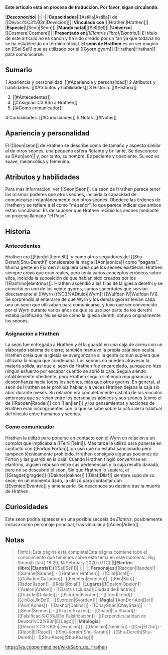 **Este artículo está en proceso de traducción. Por favor, sigan circulando.**


|***Desconocido***|
|-|-|
|**Capacidades**|[[Astilla\|Astilla]] de [[Devoci%C3%B3n\|Devoción]]|
|**Vinculado con**|[[Hrathen\|Hrathen]]|
|**Especie**|[[Seon\|Seon]]|
|**Mundo natal**|[[Sel\|Sel]]|
|**Universo**|[[Cosmere\|Cosmere]]|
|**Presentado en**|*[[Elantris (libro)\|Elantris]]*|
El título de este artículo no es canon y ha sido creado por un fan ya que todavía no se ha establecido un término oficial.
El **seon de Hrathen** es un ser mágico en [[Sel\|Sel]] que es utilizado por el [[Gyorn\|gyorn]] [[Hrathen\|Hrathen]] para comunicarse.

## Sumario

1 Apariencia y personalidad. [[#Apariencia y personalidad]] 
2 Atributos y habilidades. [[#Atributos y habilidades]] 
3 Historia. [[#Historia]] 

3. [[#Antecedentes]] 
3. [[#Asignaci.C3.B3n a Hrathen]] 
3. [[#Como comunicador]] 


4 Curiosidades. [[#Curiosidades]] 
5 Notas. [[#Notas]] 


## Apariencia y personalidad
El [[Seon\|seon]] de Hrathen se describe como de tamaño y aspecto similar al de otros seones; una pequeña esfera flotante y brillante. Se desconoce su [[Aon\|aon]] y, por tanto, su nombre. Es paciente y obediente. Su voz es suave, melancólica y femenina.

## Atributos y habilidades
Para más información, ver [[Seon\|Seon]].
La seon de Hrathen parece tener los mismos poderes que otros seones, incluida la capacidad de comunicarse instantáneamente con otros seones. Obedece las órdenes de Hrathen y se refiere a él como "mi señor", lo que parece indicar que ambos están vinculados. Es de suponer que Hrathen recibió los seones mediante un proceso llamado "el Paso".

## Historia
### Antecedentes
Hrathen era [[Fjordell\|fjordell]], y como otros seguidores del [[Shu-Dereth\|Shu-Dereth]] consideraba la magia [[Aon\|aónica]] como "pagana". Mucha gente en Fjorden ni siquiera creía que los seones existieran. Hrathen siempre creyó que eran reales, pero tenía varios conceptos erróneos sobre ellos, incluida la suposición de que habían sido creados por los [[Elantrino\|elantrinos]]. Hrathen ascendió a las filas de la iglesia derethi y se convirtió en uno de los veinte gyorns, sumos sacerdotes que servían directamente al [[Wyrn (t%C3%ADtulo)\|Wyrn]] [[Wulfden IV\|Wulfden IV]]. Se sorprendió al enterarse de que Wyrn y los demás gyorns tenían cada uno un seon que utilizaban para comunicarse, y tuvo que ser convencido por el Wyrn durante varios años de que su uso por parte de los derethi estaba justificado. No se sabe cómo la iglesia derethi obtuvo originalmente los seones.

### Asignación a Hrathen
La seon fue entregada a Hrathen y él la guardó en una caja de acero con un elaborado sistema de cierre; también mantuvo la propia caja bien oculta. Hrathen creía que la iglesia se avergonzaría si la gente común supiera que utilizaba la magia que condenaba. Los seones no pueden atravesar la materia sólida, así que el seon de Hrathen fue encarcelado, aunque no hizo ningún esfuerzo por escapar cuando se abrió la caja. Seguía siendo infaliblemente obediente, pero Hrathen seguía sintiendo repugnancia y desconfianza hacia todos los seones, más que otros gyorns. En general, al seon de Hrathen se le prohibía hablar, y a veces Hrathen dejaba la caja sin abrir durante meses. Su relación era completamente distinta de los vínculos amorosos que se veían entre los personajes aónicos y sus seones (como el de [[Raoden\|Raoden]] con [[Ien\|Ien]]) y los pensamientos y acciones de Hrathen eran incongruentes con lo que se sabe sobre la naturaleza habitual del vínculo entre humanos y seones.

### Como comunicador
Hrathen la utilizó para ponerse en contacto con el Wyrn en relación a un complot que implicaba a [[Telrii\|Telrii]]. Más tarde la utilizó para ponerse en contacto con [[Forton\|Forton]], un uso que no estaba sancionado pero tampoco técnicamente prohibido. Hrathen consiguió algunas pociones de Forton y las guardó en la caja. Cuando Hrathen fingió convertirse en elantrino, alguien rebuscó entre sus pertenencias y la caja resultó dañada, pero no se descubrió el seon.
Sin que Hrathen lo supiera, el [[Gragdet\|gragdet]] [[Dakhor\|dakhor]] [[Dilaf\|Dilaf]] siempre supo de su seon; en un momento dado, la utilizó para contactar con [[Eventeo\|Eventeo]] y amenazarle. Se desconoce su destino tras la muerte de Hrathen.

## Curiosidades
Este seon podría aparecer en una posible secuela de *Elantris*, posiblemente incluso como personaje principal, tras vincular a [[Adien\|Adien]].
## Notas

> [!info] ¡Esta página está completa!Esta página contiene todo el conocimiento que tenemos sobre este tema en este momento.
Big Smooth (talk) 18:29, 14 February 2020 (UTC)
|**[[Elantris (libro)\|Elantris]] (**[[Sel\|Sel]]**)**|
|-|-|
|**Personajes**|[[Raoden\|Raoden]] · [[Sarene\|Sarene]] · [[Hrathen\|Hrathen]] · [[Dilaf\|Dilaf]] · [[Galladon\|Galladon]] · [[Eventeo\|Eventeo]] · [[Kiin\|Kiin]] · [[Iadon\|Iadon]] · [[Roial\|Roial]]|
|**Lugares**|[[Opelon\|Opelon]] · [[Arelon\|Arelon]] · [[Elantris (ciudad)\|Ciudad de Elantris]] · [[Duladel\|Duladel]] · [[Fjorden\|Fjorden]] · [[Teod\|Teod]] · [[JinDo\|JinDo]] · [[Svorden\|Svorden]]|
|**Magia**|[[AonDor\|AonDor]] · [[Aon\|Aones]] · [[Dakhor\|Dakhor]] · [[ChayShan\|ChayShan]] · [[Seon\|Seones]] · [[Skaze\|Skazes]] · [[Shaod\|La Shaod]] · [[Falsificaci%C3%B3n\|Falsificación]] · [[Perpendicularidad de Devoci%C3%B3n\|El Lago]]|
|**Mitología**|[[Devoci%C3%B3n\|Devoción]] · [[Dominio\|Dominio]] · [[Dor\|El Dor]] · [[Reod\|El Reod]] · [[Shu-Korath\|Shu-Korath]] · [[Shu-Dereth\|Shu-Dereth]] · [[Shu-Keseg\|Shu-Keseg]]|



https://es.coppermind.net/wiki/Seon_de_Hrathen